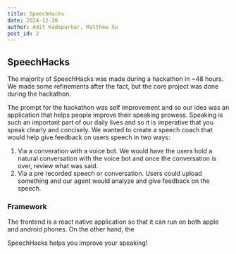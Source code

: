 ```yaml
---
title: SpeechHacks
date: 2024-12-30
author: Adit Kadepurkar, Matthew Xu
post_id: 2
---
```


## SpeechHacks
The majority of SpeechHacks was made during a hackathon in ~48 hours. We made some refinements after the fact, but the core project was done during the hackathon. 

The prompt for the hackathon was self improvement and so our idea was an application that helps people improve their speaking prowess. Speaking is such an important part of our daily lives and so it is imperative that you speak clearly and concisely. We wanted to create a speech coach that would help give feedback on users speech in two ways:
1. Via a converation with a voice bot. We would have the users hold a natural conversation with the voice bot and once the conversation is over, review what was said.
2. Via a pre recorded speech or conversation. Users could upload something and our agent would analyze and give feedback on the speech.

### Framework
The frontend is a react native application so that it can run on both apple and android phones. On the other hand, the 

SpeechHacks helps you improve your speaking!

